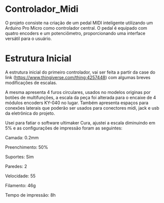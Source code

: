 # Controlador_Midi
O projeto consiste na criação de um pedal MIDI inteligente utilizando um Arduino Pro Micro como controlador central. O pedal é equipado com quatro encoders e um potenciômetro, proporcionando uma interface versátil para o usuário.

# Estrutura Inicial 
A estrutura inicial do primeiro controlador, vai ser feita a partir da case do link (https://www.thingiverse.com/thing:4257448) com algumas breves modificações de escalas.

A mesma apresenta 4 furos circulares, usados no modelos originas por botões de multifunções, a escala da peça foi alterada para o encaixe de 4 módulos encoders KY-040 no lugar. Também apresenta espaços para conexões laterais que poderão ser usados para conectores midi, jack e usb da eletrônica do projeto.

Usei para fatiar o software ultimaker Cura, ajustei a escala diminuindo em 5% e as configurações de impressão foram as seguintes:

Camada: 0.2mm

Preenchimento: 50%

Suportes: Sim

Paredes: 2

Velocidade: 55

Filamento: 46g

Tempo de impressão: 8h

